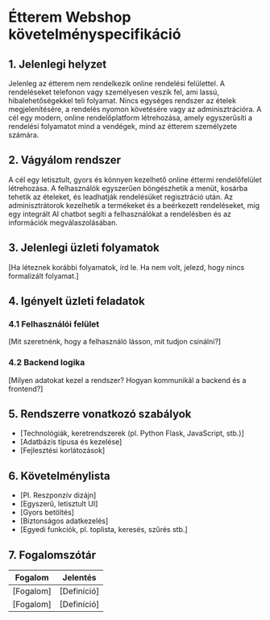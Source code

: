 # Étterem Webshop követelményspecifikáció

## 1. Jelenlegi helyzet
Jelenleg az étterem nem rendelkezik online rendelési felülettel. A rendeléseket telefonon vagy személyesen veszik fel, ami lassú, hibalehetőségekkel teli folyamat. Nincs egységes rendszer az ételek megjelenítésére, a rendelés nyomon követésére vagy az adminisztrációra. A cél egy modern, online rendelőplatform létrehozása, amely egyszerűsíti a rendelési folyamatot mind a vendégek, mind az étterem személyzete számára.

## 2. Vágyálom rendszer
A cél egy letisztult, gyors és könnyen kezelhető online éttermi rendelőfelület létrehozása.
A felhasználók egyszerűen böngészhetik a menüt, kosárba tehetik az ételeket, és leadhatják rendelésüket regisztráció után.
Az adminisztrátorok kezelhetik a termékeket és a beérkezett rendeléseket, míg egy integrált AI chatbot segíti a felhasználókat a rendelésben és az információk megválaszolásában.

## 3. Jelenlegi üzleti folyamatok
[Ha léteznek korábbi folyamatok, írd le. Ha nem volt, jelezd, hogy nincs formalizált folyamat.]

## 4. Igényelt üzleti feladatok

### 4.1 Felhasználói felület
[Mit szeretnénk, hogy a felhasználó lásson, mit tudjon csinálni?]

### 4.2 Backend logika
[Milyen adatokat kezel a rendszer? Hogyan kommunikál a backend és a frontend?]

## 5. Rendszerre vonatkozó szabályok
- [Technológiák, keretrendszerek (pl. Python Flask, JavaScript, stb.)]
- [Adatbázis típusa és kezelése]
- [Fejlesztési korlátozások]

## 6. Követelménylista
- [Pl. Reszponzív dizájn]
- [Egyszerű, letisztult UI]
- [Gyors betöltés]
- [Biztonságos adatkezelés]
- [Egyedi funkciók, pl. toplista, keresés, szűrés stb.]

## 7. Fogalomszótár
| Fogalom | Jelentés |
|----------|-----------|
| [Fogalom] | [Definíció] |
| [Fogalom] | [Definíció] |
